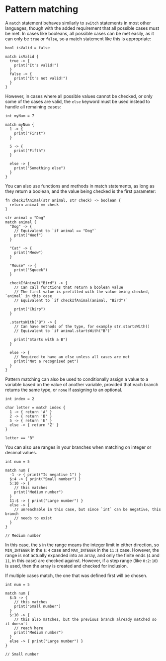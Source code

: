 # Pattern matching

A `match` statement behaves similarly to `switch` statements in most other languages, though with the added requirement that all possible cases must be met. In cases like booleans, all possible cases can be met easily, as it can only be `true` or `false`, so a match statement like this is appropriate:

```
bool isValid = false

match isValid {
  true -> {
    print("It's valid!")
  }
  false -> {
    print("It's not valid!")
  }
}
```

However, in cases where all possible values cannot be checked, or only some of the cases are valid, the `else` keyword must be used instead to handle all remaining cases:

```
int myNum = 7

match myNum {
  1 -> {
    print("First")
  }

  5 -> {
    print("Fifth")
  }

  else -> {
    print("Something else")
  }
}
```

You can also use functions and methods in match statements, as long as they return a boolean, and the value being checked is the first parameter:

```
fn checkIfAnimal(str animal, str check) -> boolean {
  return animal == check
}

str animal = "Dog"
match animal {
  "Dog" -> {
    // Equivalent to `if animal == "Dog"`
    print("Woof")
  }

  "Cat" -> {
    print("Meow")
  }

  "Mouse" -> {
    print("Squeek")
  }

  checkIfAnimal("Bird") -> {
    // Can call functions that return a boolean value
    // The first value is prefilled with the value being checked, `animal` in this case
    // Equivalent to `if checkIfAnimal(animal, "Bird")`

    print("Chirp")
  }

  .startsWith("B") -> {
    // Can have methods of the type, for example str.startsWith()
    // Equivalent to `if animal.startsWith("B")`

    print("Starts with a B")
  }

  else -> {
    // Required to have an else unless all cases are met
    print("Not a recognised pet")
  }
}
```

Pattern matching can also be used to conditionally assign a value to a variable based on the value of another variable, provided that each branch returns the same type, or `none` if assigning to an optional.

```
int index = 2

char letter = match index {
  1 -> { return 'A' }
  2 -> { return 'B' }
  5 -> { return 'E' }
  else -> { return 'Z' }
}

letter == "B"
```

You can also use ranges in your branches when matching on integer or decimal values.

```
int num = 5

match num {
  -1 -> { print("Is negative 1") }
  $:4 -> { print("Small number") }
  5:10 -> {
    // this matches
    print("Medium number")
  }
  11:$ -> { print("Large number") }
  else -> {
    // unreachable in this case, but since `int` can be negative, this branch
    // needs to exist
  }
}

// Medium number
```

In this case, the `$` in the range means the integer limit in either direction, so `MIN_INTEGER` in the `$:4` case and `MAX_INTEGER` in the `11:$` case. However, the range is not actually expanded into an array, and only the finite ends (`4` and `11`, in this case) are checked against. However, if a step range (like `0:2:10`) is used, then the array is created and checked for inclusion.

If multiple cases match, the one that was defined first will be chosen.

```
int num = 5

match num {
  $:5 -> {
    // this matches
    print("Small number")
  }
  $:10 -> {
    // this also matches, but the previous branch already matched so it doesn't
    // reach here
    print("Medium number")
  }
  else -> { print("Large number") }
}

// Small number
```
